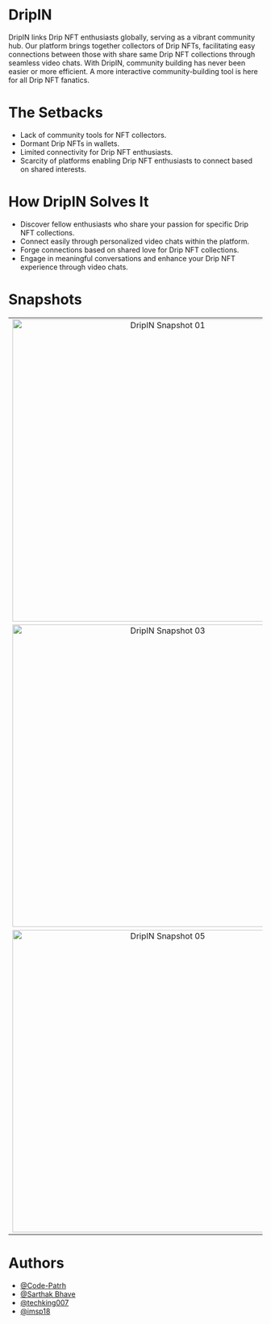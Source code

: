 # DripIN

DripIN links Drip NFT enthusiasts globally, serving as a vibrant community hub. Our platform brings together collectors of Drip NFTs, facilitating easy connections between those with share same Drip NFT collections through seamless video chats. With DripIN, community building has never been easier or more efficient. A more interactive community-building tool is here for all Drip NFT fanatics.

# The Setbacks

- Lack of community tools for NFT collectors.
- Dormant Drip NFTs in wallets.
- Limited connectivity for Drip NFT enthusiasts.
- Scarcity of platforms enabling Drip NFT enthusiasts to connect based on shared interests.

# How DripIN Solves It

- Discover fellow enthusiasts who share your passion for specific Drip NFT collections.
- Connect easily through personalized video chats within the platform.
- Forge connections based on shared love for Drip NFT collections.
- Engage in meaningful conversations and enhance your Drip NFT experience through video chats.

# Snapshots
<table>
  <tr>
    <td align="center">
      <img src="https://raw.githubusercontent.com/DripIn-Community/DripIn/DEV/screenshots/Snapshot01.png" alt="DripIN Snapshot 01" width=600 />
    </td>
    <td align="center">
      <img src="https://raw.githubusercontent.com/DripIn-Community/DripIn/DEV/screenshots/Snapshot02.png" alt="DripIN Snapshot 02" width=600 />
    </td>
  </tr>
  <tr>
    <td align="center">
      <img src="https://raw.githubusercontent.com/DripIn-Community/DripIn/DEV/screenshots/Snapshot03.png" alt="DripIN Snapshot 03" width=600/>
    </td>
    <td align="center">
      <img src="https://raw.githubusercontent.com/DripIn-Community/DripIn/DEV/screenshots/Snapshot04.png" alt="DripIN Snapshot 04" width=600/>
    </td>
  </tr>
  <tr>
    <td align="center">
      <img src="https://raw.githubusercontent.com/DripIn-Community/DripIn/DEV/screenshots/Snapshot05.png" alt="DripIN Snapshot 05" width=600/>
    </td>
    <td align="center">
      <img src="https://raw.githubusercontent.com/DripIn-Community/DripIn/DEV/screenshots/Snapshot06.png" alt="DripIN Snapshot 06" width=600/>
    </td>
  </tr>
</table>

# Authors

- [@Code-Patrh](https://github.com/Code-Parth)
- [@Sarthak Bhave](https://github.com/SarthakBhave)
- [@techking007](https://github.com/techking007)
- [@imsp18](https://github.com/imsp18)
